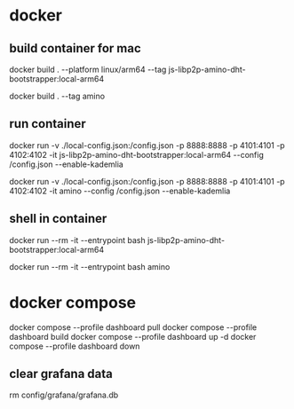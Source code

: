 
# docker
## build container for mac

docker build . --platform linux/arm64 --tag js-libp2p-amino-dht-bootstrapper:local-arm64

docker build . --tag amino

## run container

docker run -v ./local-config.json:/config.json -p 8888:8888 -p 4101:4101 -p 4102:4102 -it js-libp2p-amino-dht-bootstrapper:local-arm64 --config /config.json --enable-kademlia

docker run -v ./local-config.json:/config.json -p 8888:8888 -p 4101:4101 -p 4102:4102 -it amino --config /config.json --enable-kademlia

## shell in container

docker run --rm -it --entrypoint bash js-libp2p-amino-dht-bootstrapper:local-arm64

docker run --rm -it --entrypoint bash amino

# docker compose

docker compose --profile dashboard pull
docker compose --profile dashboard build
docker compose --profile dashboard up -d
docker compose --profile dashboard down

## clear grafana data

rm config/grafana/grafana.db

